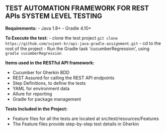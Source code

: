 ## TEST AUTOMATION FRAMEWORK FOR REST APIs SYSTEM LEVEL TESTING

**Requirements:**
    - Java 1.8+
    - Gradle 4.10+ 

**To Execute the test:**
    - clone the test project `git clone https://github.com/sujeet-kr/api-java-gradle-assignment.git`
    - cd to the root of the project
    - Run the Gradle task 'cucumberRegression', using `gradle cucumberRegression`

**Items used in the RESTful API framework:**
- Cucumber for Gherkin BDD
- REST Assured for calling the REST API endpoints
- Step Definitions, to define the tests
- YAML for environment data
- Allure for reporting
- Gradle for package management

**Tests Included in the Project:**
- Feature files for all the tests are located at src/test/resources/Features
- The Feature files provide step-by-step test details in Gherkin

